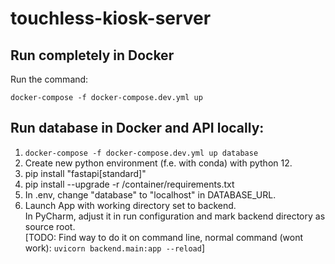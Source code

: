 # touchless-kiosk-server

## Run completely in Docker

Run the command:

`docker-compose -f docker-compose.dev.yml up`

## Run database in Docker and API locally:

1. `docker-compose -f docker-compose.dev.yml up database`
2. Create new python environment (f.e. with conda) with python 12.
3. pip install "fastapi[standard]"
4. pip install --upgrade -r /container/requirements.txt
5. In .env, change "database" to "localhost" in DATABASE_URL.
6. Launch App with working directory set to backend.    
   In PyCharm, adjust it in run configuration and mark backend directory as source root.   
   [TODO: Find way to do it on command line, normal command (wont work): `uvicorn backend.main:app --reload`]